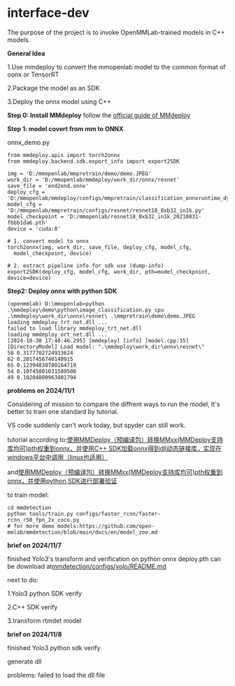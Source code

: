# interface-dev
The purpose of the project is to invoke OpenMMLab-trained models in C++ models.

**General Idea**

1.Use mmdeploy to convert the mmopenlab model to the common format of oonx or TensorRT

2.Package the model as an SDK

3.Deploy the onnx model using C++

**Step 0: Install MMdeploy**
follow the [official guide of MMdeploy](https://github.com/open-mmlab/mmdeploy/blob/main/README_zh-CN.md)

**Step 1: model covert from mm to ONNX**

onnx_demo.py

```
from mmdeploy.apis import torch2onnx
from mmdeploy.backend.sdk.export_info import export2SDK

img = 'D:/mmopenlab/mmpretrain/demo/demo.JPEG'
work_dir = 'D:/mmopenlab/mmdeploy/work_dir/onnx/resnet'
save_file = 'end2end.onnx'
deploy_cfg = 'D:/mmopenlab/mmdeploy/configs/mmpretrain/classification_onnxruntime_dynamic.py'
model_cfg = 'D:/mmopenlab/mmpretrain/configs/resnet/resnet18_8xb32_in1k.py'
model_checkpoint = 'D:/mmopenlab/resnet18_8xb32_in1k_20210831-fbbb1da6.pth'
device = 'cuda:0'

# 1. convert model to onnx
torch2onnx(img, work_dir, save_file, deploy_cfg, model_cfg,
  model_checkpoint, device)

# 2. extract pipeline info for sdk use (dump-info)
export2SDK(deploy_cfg, model_cfg, work_dir, pth=model_checkpoint, device=device)
```

**Step2: Deploy onnx with python SDK**

```
(openmmlab) D:\mmopenlab>python .\mmdeploy\demo\python\image_classification.py cpu .\mmdeploy\work_dir\onnx\resnet\ .\mmpretrain\demo\demo.JPEG
loading mmdeploy_trt_net.dll ...
failed to load library mmdeploy_trt_net.dll
loading mmdeploy_ort_net.dll ...
[2024-10-30 17:40:46.295] [mmdeploy] [info] [model.cpp:35] [DirectoryModel] Load model: ".\mmdeploy\work_dir\onnx\resnet\"
58 0.3177702724933624
62 0.2017456740140915
65 0.12394838780164719
54 0.10745801031589508
49 0.10204800963401794
```

**problems on 2024/11/1**

Considering of mission to compare the diffrent ways to run the model, It's better to train one standard by tutorial.

 VS code suddenly can't work today, but spyder can still work.

 tutorial according to:[使用MMDeploy（预编译包）转换MMxx(MMDeploy支持库均可)pth权重到onnx，并使用C++ SDK加载onnx得到dll动态链接库，实现在windows平台中调用（linux也适用）](https://blog.csdn.net/weixin_43749999/article/details/130308470?spm=1001.2014.3001.5502)

 and[使用MMDeploy（预编译包）转换MMxx(MMDeploy支持库均可)pth权重到onnx，并使用python SDK进行部署验证](https://blog.csdn.net/weixin_43749999/article/details/130307058?spm=1001.2014.3001.5502)

to train model: 
```
cd mmdetection
python tools/train.py configs/faster_rcnn/faster-rcnn_r50_fpn_2x_coco.py
# for more demo models:https://github.com/open-mmlab/mmdetection/blob/main/docs/en/model_zoo.md
```

**brief on 2024/11/7**

finished Yolo3's transform and verification on python onnx deploy.pth can be download at[mmdetection/configs/yolo/README.md](https://github.com/open-mmlab/mmdetection/blob/main/configs/yolo/README.md)

next to do:

1.Yolo3 python SDK verify

2.C++ SDK verify

3.transform rtmdet model

**brief on 2024/11/8**

finished Yolo3 python sdk verify

generate dll

problems: failed to load the dll file
